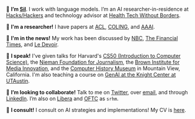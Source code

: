 👋 **I’m [Sil](https://srhm.ca/)**. I work with language models. I’m an AI researcher-in-residence at [Hacks/Hackers](https://www.hackshackers.com/) and technology advisor at [Health Tech Without Borders](https://www.htwb.org/).

📝 **I'm a researcher!** I have papers at [ACL](https://aclanthology.org/2023.wnu-1.15/), [COLING](https://aclanthology.org/2022.latechclfl-1.11/), and [AAAI](https://creativeai-ws.github.io/#accepted). 

📰 **I'm in the news!** My work has been discussed by [NBC](https://www.nbcnews.com/tech/chatgpt-can-generate-essay-generate-rcna60362), [The Financial Times](sil@srhm.ca), and [Le Devoir](https://www.ledevoir.com/culture/medias/774857/intelligence-artificielle-quelle-objectivite). 

📢 **I speak!** I've given talks for Harvard's [CS50 (Introduction to Computer Science)](https://www.youtube.com/watch?v=vw-KWfKwvTQ), the [Nieman Foundation for Journalism](https://nieman.harvard.edu/), the [Brown Institute for Media Innovation](https://brown.columbia.edu/), and the [Computer History Museum](https://computerhistory.org/) in Mountain View, California. I'm also teaching a course on [GenAI at the Knight Center at UTAustin](https://journalismcourses.org/course/how-to-use-chatgpt-and-other-generative-ai-tools-in-your-newsrooms/).

👥 **I’m looking to collaborate!** Talk to me on [Twitter](https://twitter.com/srhm_ca), over [email](sil@srhm.ca), and through [LinkedIn](https://www.linkedin.com/in/srhm). I’m also on [Libera](https://libera.chat/) and [OFTC](https://oftc.net/) as `srhm`. 

🚨 **I consult!** I consult on AI strategies and implementations! My CV is [here](https://srhm.ca/Hamilton_CV_Public.pdf).
